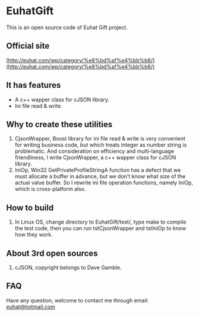 # EuhatGift
This is an open source code of Euhat Gift project.

## Official site
[http://euhat.com/wp/category/%e8%bd%af%e4%bb%b6/](http://euhat.com/wp/category/%e8%bd%af%e4%bb%b6/) 

## It has features
* A c++ wapper class for cJSON library.
* Ini file read & write.

## Why to create these utilities
1. CjsonWrapper, Boost library for ini file read & write is very convenient for writing business code, but which treats integer as number string is problematic. And consideration on efficiency and multi-language friendliness, I write CjsonWrapper, a c++ wapper class for cJSON library.
2. IniOp, Win32 GetPrivateProfileStringA function has a defect that we must allocate a buffer in advance, but we don't know what size of the actual value buffer. So I rewrite ini file operation functions, namely IniOp, which is cross-platform also.

## How to build
1. In Linux OS, change directory to EuhatGift/test/, type make to compile the test code, then you can run tstCjsonWrapper and tstIniOp to know how they work.

## About 3rd open sources
1. cJSON, copyright belongs to Dave Gamble.

## FAQ

Have any question, welcome to contact me through email: euhat@hotmail.com

